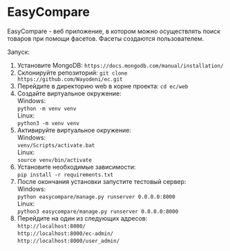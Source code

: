 # EasyCompare

EasyCompare - веб приложение, в котором можно осуществлять поиск товаров при помощи фасетов. Фасеты создаются пользователем.

Запуск:
 1. Установите MongoDB:
`https://docs.mongodb.com/manual/installation/`
2. Склонируйте репозиторий:
`git clone https://github.com/Wayodeni/ec.git`
3. Перейдите в директорию web в корне проекта:
`cd ec/web`
4. Создайте виртуальное окружение:  
Windows:  
`python -m venv venv`  
Linux:  
`python3 -m venv venv`  
5. Активируйте виртуальное окружение:  
Windows:  
`venv/Scripts/activate.bat`  
Linux:  
`source venv/bin/activate`  
6. Установите необходимые зависимости:  
`pip install -r requirements.txt`
7. После окончания установки запустите тестовый сервер:  
Windows:  
`python easycompare/manage.py runserver 0.0.0.0:8000`  
Linux:  
`python3 easycompare/manage.py runserver 0.0.0.0:8000`  
8. Перейдите на один из следующих адресов:  
`http://localhost:8000/`  
`http://localhost:8000/ec-admin/`  
`http://localhost:8000/user_admin/`   

